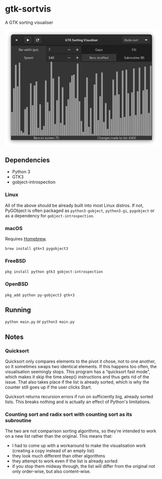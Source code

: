 # gtk-sortvis
A GTK sorting visualiser

![Screenshot](screenshot.png)

## Dependencies
* Python 3
* GTK3
* gobject-introspection
### Linux
All of the above should be already built into most Linux distros. If not, PyGObject is often packaged as `python3-gobject`, `python3-gi`, `pygobject` or as a dependency for `gobject-introspection`.
### macOS
Requires [Homebrew](https://brew.sh).

`brew install gtk+3 pygobject3`
### FreeBSD
`pkg install python gtk3 gobject-introspection`
### OpenBSD
`pkg_add python py-gobject3 gtk+3`

## Running
`python main.py`
or
`python3 main.py`

## Notes
### Quicksort
Quicksort only compares elements to the pivot it chose, not to one another, so it sometimes swaps two identical elements. If this happens too often, the visualisation seemingly stops. This program has a “quicksort fast mode”, which makes it skip the time.sleep() instructions and thus gets rid of the issue. That also takes place if the list is already sorted, which is why the counter still goes up if the user clicks Start.

Quicksort returns recursion errors if run on sufficiently big, already sorted lists. This breaks nothing and is actually an effect of Python's limitations.
### Counting sort and radix sort with counting sort as its subroutine
The two are not comparison sorting algorithms, so they're intended to work on a new list rather than the original. This means that:
* I had to come up with a workaround to make the visualisation work (creating a copy instead of an empty list)
* they look much different than other algorithms
* they attempt to work even if the list is already sorted
* if you stop them midway through, the list will differ from the original not only order-wise, but also content-wise.
